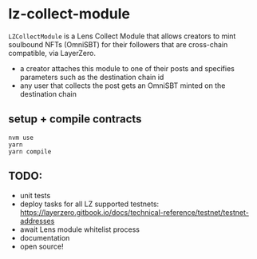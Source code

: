 # lz-collect-module

`LZCollectModule` is a Lens Collect Module that allows creators to mint soulbound NFTs (OmniSBT) for their followers that are cross-chain compatible, via LayerZero.
- a creator attaches this module to one of their posts and specifies parameters such as the destination chain id
- any user that collects the post gets an OmniSBT minted on the destination chain

## setup + compile contracts
```
nvm use
yarn
yarn compile
```

## TODO:
- unit tests
- deploy tasks for all LZ supported testnets: https://layerzero.gitbook.io/docs/technical-reference/testnet/testnet-addresses
- await Lens module whitelist process
- documentation
- open source!
